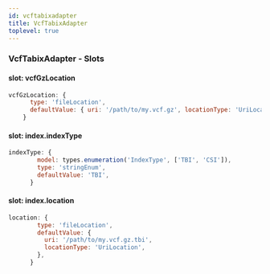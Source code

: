 ```yaml
---
id: vcftabixadapter
title: VcfTabixAdapter
toplevel: true
---
```







### VcfTabixAdapter - Slots
#### slot: vcfGzLocation



```js
vcfGzLocation: {
      type: 'fileLocation',
      defaultValue: { uri: '/path/to/my.vcf.gz', locationType: 'UriLocation' },
    }
```

#### slot: index.indexType



```js
indexType: {
        model: types.enumeration('IndexType', ['TBI', 'CSI']),
        type: 'stringEnum',
        defaultValue: 'TBI',
      }
```

#### slot: index.location



```js
location: {
        type: 'fileLocation',
        defaultValue: {
          uri: '/path/to/my.vcf.gz.tbi',
          locationType: 'UriLocation',
        },
      }
```



 
